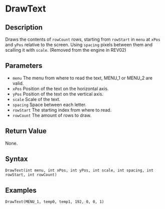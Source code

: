 # DrawText

## Description
Draws the contents of `rowCount` rows, starting from `rowStart` in `menu` at `xPos` and `yPos` relative to the screen. Using `spacing` pixels between them and scalling it with `scale`.
(Removed from the engine in REV02)

## Parameters
- `menu`
The menu from where to read the text, MENU_1 or MENU_2 are valid.
- `xPos`
Position of the text on the horizontal axis.
- `yPos`
Position of the text on the vertical axis.
- `scale`
Scale of the text.
- `spacing`
Space between each letter.
- `rowStart`
The starting index from where to read.
- `rowCount`
The amount of rows to draw.


## Return Value
None.

## Syntax
```
DrawText(int menu, int xPos, int yPos, int scale, int spacing, int rowStart, int rowCount)
```

## Examples
```
DrawText(MENU_1, temp0, temp1, 192, 0, 0, 1)
```